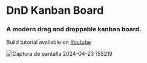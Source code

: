 # DnD Kanban Board
### A modern drag and droppable kanban board. <br>
Build tutorial available on [Youtube](https://www.youtube.com/watch?v=9MKFnOKmihE)

![Captura de pantalla 2024-04-23 155219](https://github.com/TathataHY/dnd-kanban-board/assets/86846618/b37e1c7e-4a4f-4b36-83c8-507683137ea8)
